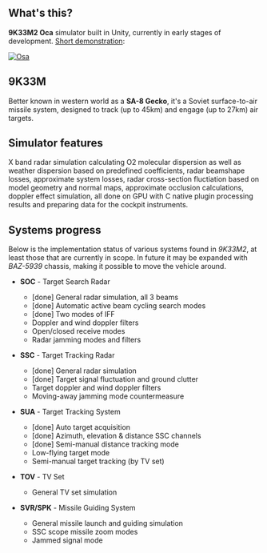 ## What's this?
__9K33M2 Оса__ simulator built in Unity, currently in early stages of development. [Short demonstration](https://youtu.be/q2nNWoEEIiA):

[![Osa](https://img.youtube.com/vi/q2nNWoEEIiA/0.jpg)](https://youtu.be/q2nNWoEEIiA)

## 9K33M
Better known in western world as a __SA-8 Gecko__, it's a Soviet surface-to-air missile system, designed to track (up to 45km) and engage (up to 27km) air targets.

## Simulator features
X band radar simulation calculating O2 molecular dispersion as well as weather dispersion based on predefined coefficients, radar beamshape losses, approximate system losses, radar cross-section fluctiation based on model geometry and normal maps, approximate occlusion calculations, doppler effect simulation, all done on GPU with C native plugin processing results and preparing data for the cockpit instruments.

## Systems progress
Below is the implementation status of various systems found in _9K33M2_, at least those that are currently in scope. In future it may be expanded with _BAZ-5939_ chassis, making it possible to move the vehicle around.

* __SOC__ - Target Search Radar
    * [done] General radar simulation, all 3 beams
    * [done] Automatic active beam cycling search modes
    * [done] Two modes of IFF
    * Doppler and wind doppler filters
    * Open/closed receive modes
    * Radar jamming modes and filters

* __SSC__ - Target Tracking Radar
    * [done] General radar simulation
    * [done] Target signal fluctuation and ground clutter
    * Target doppler and wind doppler filters
    * Moving-away jamming mode countermeasure

* __SUA__ - Target Tracking System
    * [done] Auto target acquisition
    * [done] Azimuth, elevation & distance SSC channels
    * [done] Semi-manual distance tracking mode
    * Low-flying target mode
    * Semi-manual target tracking (by TV set)

* __TOV__ - TV Set
    * General TV set simulation

* __SVR/SPK__ - Missile Guiding System
    * General missile launch and guiding simulation
    * SSC scope missile zoom modes
    * Jammed signal mode
